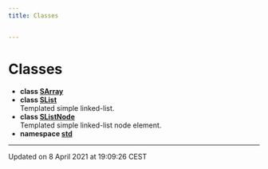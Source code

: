 ```yaml
---
title: Classes


---
```


# Classes



* **class [SArray](https://github.com/devel0/iot-utils/tree/main/data/api/Classes/class_s_array.md)** 
* **class [SList](https://github.com/devel0/iot-utils/tree/main/data/api/Classes/class_s_list.md)** <br>Templated simple linked-list. 
* **class [SListNode](https://github.com/devel0/iot-utils/tree/main/data/api/Classes/class_s_list_node.md)** <br>Templated simple linked-list node element. 
* **namespace [std](https://github.com/devel0/iot-utils/tree/main/data/api/Namespaces/namespacestd.md)** 



-------------------------------

Updated on  8 April 2021 at 19:09:26 CEST
